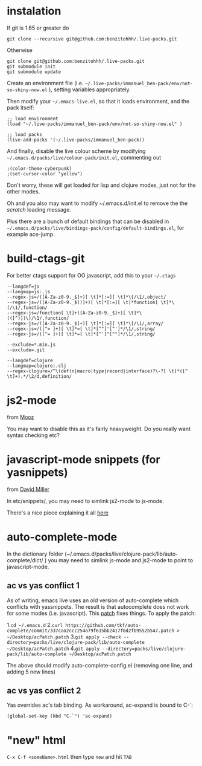 # instalation

If git is 1.65 or greater do

    git clone --recursive git@github.com:benzitohhh/.live-packs.git 

Otherwise

    git clone git@github.com:benzitohhh/.live-packs.git
    git submodule init
    git submodule update

Create an environment file (i.e. `~/.live-packs/immanuel_ben-pack/env/not-so-shiny-now.el` ),
setting variables appropriately.

Then modify your `~/.emacs-live.el`, so that it loads environment, and the pack itself:

    ;; load environment
    (load "~/.live-packs/immanuel_ben-pack/env/not-so-shiny-now.el" )
    
    ;; load packs
    (live-add-packs '(~/.live-packs/immanuel_ben-pack))

And finally, disable the live colour scheme
by modifying `~/.emacs.d/packs/live/colour-pack/init.el`, commenting out

    ;(color-theme-cyberpunk)
    ;(set-cursor-color "yellow")

Don't worry, these will get loaded for lisp and clojure modes, just not for the other modes.

Oh and you also may want to modify ~/.emacs.d/init.el to remove the the *scratch* loading message.

Plus there are a bunch of default bindings that can be disabled in
`~/.emacs.d/packs/live/bindings-pack/config/default-bindings.el`, for example ace-jump.

# build-ctags-git

For better ctags support for OO javascript, add this to your `~/.ctags`

    --langdef=js
    --langmap=js:.js
    --regex-js=/([A-Za-z0-9._$]+)[ \t]*[:=][ \t]*\{/\1/,object/
    --regex-js=/([A-Za-z0-9._$()]+)[ \t]*[:=][ \t]*function[ \t]*\(/\1/,function/
    --regex-js=/function[ \t]+([A-Za-z0-9._$]+)[ \t]*\(([^)])\)/\1/,function/
    --regex-js=/([A-Za-z0-9._$]+)[ \t]*[:=][ \t]*\[/\1/,array/
    --regex-js=/([^= ]+)[ \t]*=[ \t]*[^"]'[^']*/\1/,string/
    --regex-js=/([^= ]+)[ \t]*=[ \t]*[^']"[^"]*/\1/,string/
    
    --exclude=*.min.js
    --exclude=.git
    
    --langdef=clojure
    --langmap=clojure:.clj
    --regex-clojure=/^\(def(n|macro|type|record|interface)?\-?[ \t]*([^ \t]+).*/\2/d,definition/


# js2-mode

from [Mooz](https://github.com/mooz/js2-mode/tree/emacs24)

You may want to disable this as it's fairly heavyweight. Do you really want syntax checking etc?

# javascript-mode snippets (for yasnippets)

from [David Miller](https://github.com/davidmiller/yasnips/tree/development/javascript-mode)

In etc/snippets/, you may need to simlink js2-mode to js-mode.

There's a nice piece explaining it all [here](http://blog.deadpansincerity.com/2011/05/setting-up-emacs-as-a-javascript-editing-environment-for-fun-and-profit/)

# auto-complete-mode

In the dictionary folder (~/.emacs.d/packs/live/clojure-pack/lib/auto-complete/dict/ ) you
may need to simlink js-mode and js2-mode to point to javascript-mode.

## ac vs yas conflict 1

As of writing, emacs live uses an old version of auto-complete which conflicts with yassnippets.
The result is that autocomplete does not work for some modes (i.e. javascript).
This [patch](https://github.com/tkf/auto-complete/commit/337caa2ccc254a79f615bb2417f0d2fb9552b547.patch) fixes things.
To apply the patch:

1.`cd ~/.emacs.d`
2.`curl https://github.com/tkf/auto-complete/commit/337caa2ccc254a79f615bb2417f0d2fb9552b547.patch > ~/Desktop/acPatch.patch`
3.`git apply --check --directory=packs/live/clojure-pack/lib/auto-complete ~/Desktop/acPatch.patch`
4.`git apply --directory=packs/live/clojure-pack/lib/auto-complete ~/Desktop/acPatch.patch`

The above should modify auto-complete-config.el (removing one line, and adding 5 new lines)

## ac vs yas conflict 2

Yas overrides ac's tab binding. As workaround, ac-expand is bound to C-`:

    (global-set-key (kbd "C-`") 'ac-expand)

# "new" html

`C-x C-f <someName>.html` then type `new` and hit `TAB`

